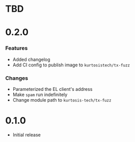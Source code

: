# TBD

# 0.2.0
### Features
* Added changelog
* Add CI config to publish image to `kurtosistech/tx-fuzz`

### Changes
* Parameterized the EL client's address
* Make `spam` run indefinitely
* Change module path to `kurtosis-tech/tx-fuzz`

# 0.1.0
* Initial release
